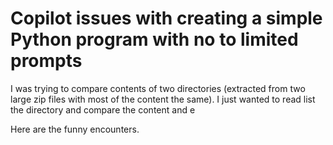 # Copilot issues with creating a simple Python program with no to limited prompts

I was trying to compare contents of two directories (extracted from two large zip files with most of the content the same).  I just wanted to read list the directory and compare the content and e

Here are the funny encounters.  

